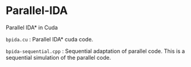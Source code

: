 # Parallel-IDA
Parallel IDA* in Cuda

`bpida.cu` : Parallel IDA* cuda code.

`bpida-sequential.cpp` : Sequential adaptation of parallel code. This is a sequential simulation of the parallel code.
